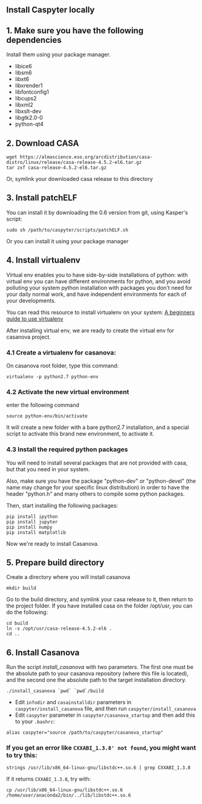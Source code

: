 ## Install Caspyter locally

## 1. Make sure you have the following dependencies

Install them using your package manager.
 
* libice6
* libsm6
* libxt6
* libxrender1
* libfontconfig1
* libcups2
* libxml2
* libxslt-dev
* libgtk2.0-0
* python-qt4
 
## 2. Download CASA
 
```
wget https://almascience.eso.org/arcdistribution/casa-distro/linux/release/casa-release-4.5.2-el6.tar.gz
tar zxf casa-release-4.5.2-el6.tar.gz
```

Or, symlink your downloaded casa release to this directory

## 3. Install patchELF

You can install it by downloading the 0.6 version from git, using Kasper's script:
 
```
sudo sh /path/to/caspyter/scripts/patchELF.sh
```

Or you can install it using your package manager


## 4. Install virtualenv

Virtual env enables you to have side-by-side installations of python: with virtual env
you can have different environments for python, and you avoid polluting your system
python installation with packages you don't need for your daily normal work, and
have independent environments for each of your developments.

You can read this resource to install virtualenv on your system: [A beginners guide to use virtualenv](http://www.pythonforbeginners.com/basics/how-to-use-python-virtualenv)

After installing virtual env, we are ready to create the virtual env for casanova project.

### 4.1 Create a virtualenv for casanova:

On casanova root folder, type this command:
```
virtualenv -p python2.7 python-env
```

### 4.2 Activate the new virtual environment

 enter the following command
```
source python-env/bin/activate
```

It will create a new folder with a bare python2.7 installation, and a special script
to activate this brand new environment, to activate it.

### 4.3 Install the required python packages

You will need to install several packages that are not provided with casa, but that 
you need in your system.

Also, make sure you have the package "python-dev" or "python-devel" (the name may change
for your specific linux distribution) in order to have the header "python.h" and many others
to compile some python packages.

Then, start installing the following packages:

```
pip install ipython
pip install jupyter
pip install numpy
pip install matplotlib
```

Now we're ready to install Casanova.

## 5. Prepare build directory

Create a directory where you will install casanova

```
mkdir build
```

Go to the build directory, and symlink your casa release to it, then return to
the project folder. If you have installed casa on the folder /opt/usr, you can
do the following:

```
cd build
ln -s /opt/usr/casa-release-4.5.2-el6 .
cd ..
```


## 6. Install Casanova

Run the script *install_casanova* with two parameters. The first one must be the
absolute path to your casanova repository (where this file is located), and the 
second one the absolute path to the target installation directory.

```
./install_casanova `pwd` `pwd`/build
```

* Edit `infodir` and `casainstalldir` parameters in `caspyter/install_casanova` file, and then run `caspyter/install_casanova`
* Edit `caspyter` parameter in `caspyter/casanova_startup` and then add this to your `.bashrc`:

```
alias caspyter="source /path/to/caspyter/casanova_startup"
```
 
### If you get an error like `CXXABI_1.3.8' not found`, you might want to try this:
```
strings /usr/lib/x86_64-linux-gnu/libstdc++.so.6 | grep CXXABI_1.3.8
```
If it returns `CXXABI_1.3.8`, try with:
```
cp /usr/lib/x86_64-linux-gnu/libstdc++.so.6 /home/user/anaconda2/bin/../lib/libstdc++.so.6
```

